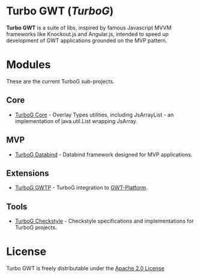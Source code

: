 Turbo GWT (*TurboG*)
==

**Turbo GWT** is a suite of libs, inspired by famous Javascript MVVM frameworks like Knockout.js and Angular.js, intended to speed up development of GWT applications grounded on the MVP pattern.


Modules
==
These are the current TurboG sub-projects.

## Core
* [TurboG Core](https://github.com/growbit/turbogwt-core) - Overlay Types utilities, including JsArrayList - an implementation of java.util.List wrapping JsArray.

## MVP
* [TurboG Databind](https://github.com/growbit/turbogwt-databind) - Databind framework designed for MVP applications.

## Extensions
* [TurboG GWTP](https://github.com/growbit/turbogwt-gwtp) - TurboG integration to [GWT-Platform](https://github.com/ArcBees/GWTP).
 

## Tools
* [TurboG Checkstyle](https://github.com/growbit/turbogwt-checkstyle) - Checkstyle specifications and implementations for TurboG projects.

License
==
Turbo GWT is freely distributable under the [Apache 2.0 License](http://www.apache.org/licenses/LICENSE-2.0.html)
